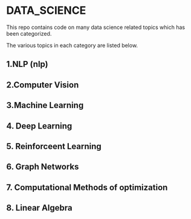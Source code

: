 # DATA_SCIENCE


This repo contains code on many data science related topics which has been categorized.



The various topics in each category are listed below.


## 1.NLP (nlp)


## 2.Computer Vision


## 3.Machine Learning


## 4. Deep Learning


## 5. Reinforceent Learning 



## 6. Graph Networks


## 7. Computational Methods of optimization


## 8. Linear Algebra
